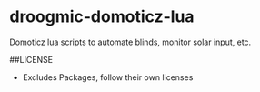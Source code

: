 # droogmic-domoticz-lua

Domoticz lua scripts to automate blinds, monitor solar input, etc.

##LICENSE

 - Excludes Packages, follow their own licenses
